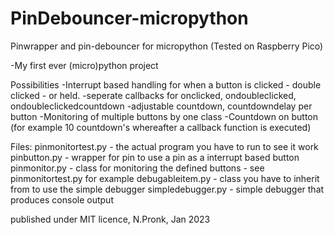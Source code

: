 # PinDebouncer-micropython

Pinwrapper and pin-debouncer for micropython (Tested on Raspberry Pico)

-My first ever (micro)python project

Possibilities
-Interrupt based handling for when a button is clicked - double clicked - or held.
-seperate callbacks for onclicked, ondoubleclicked, ondoubleclickedcountdown
-adjustable countdown, countdowndelay per button
-Monitoring of multiple buttons by one class
-Countdown on button (for example 10 countdown's whereafter a callback function is executed)

Files:
pinmonitortest.py - the actual program you have to run to see it work
pinbutton.py - wrapper for pin to use a pin as a interrupt based button
pinmonitor.py - class for monitoring the defined buttons - see pinmonitortest.py for example
debugableitem.py - class you have to inherit from to use the simple debugger
simpledebugger.py - simple debugger that produces console output 

published under MIT licence, N.Pronk, Jan 2023
